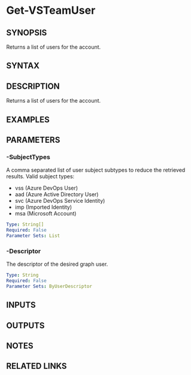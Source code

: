 


# Get-VSTeamUser

## SYNOPSIS

Returns a list of users for the account.

## SYNTAX

## DESCRIPTION

Returns a list of users for the account.

## EXAMPLES

## PARAMETERS

### -SubjectTypes

A comma separated list of user subject subtypes to reduce the retrieved results.
Valid subject types:

- vss (Azure DevOps User)
- aad (Azure Active Directory User)
- svc (Azure DevOps Service Identity)
- imp (Imported Identity)
- msa (Microsoft Account)

```yaml
Type: String[]
Required: False
Parameter Sets: List
```

### -Descriptor

The descriptor of the desired graph user.

```yaml
Type: String
Required: False
Parameter Sets: ByUserDescriptor
```

## INPUTS

## OUTPUTS

## NOTES

## RELATED LINKS

